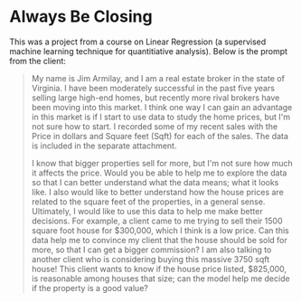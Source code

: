 # Always Be Closing #

This was a project from a course on Linear Regression (a supervised machine learning technique for quantitiative analysis). Below is the prompt from the client:

> My name is Jim Armilay, and I am a real estate broker in the state of Virginia. I have been moderately successful in the past five years selling large high-end homes, but recently more rival brokers have been moving into this market. I think one way I can gain an advantage in this market is if I start to use data to study the home prices, but I'm not sure how to start. I recorded some of my recent sales with the Price in dollars and Square feet (Sqft) for each of the sales. The data is included in the separate attachment. 
> 
> I know that bigger properties sell for more, but I'm not sure how much it affects the price. Would you be able to help me to explore the data so that I can better understand what the data means; what it looks like. I also would like to better understand how the house prices are related to the square feet of the properties, in a general sense. Ultimately, I would like to use this data to help me make better decisions. For example, a client came to me trying to sell their 1500 square foot house for $300,000, which I think is a low price. Can this data help me to convince my client that the house should be sold for more, so that I can get a bigger commission? I am also talking to another client who is considering buying this massive 3750 sqft house! This client wants to know if the house price listed, $825,000, is reasonable among houses that size; can the model help me decide if the property is a good value?
